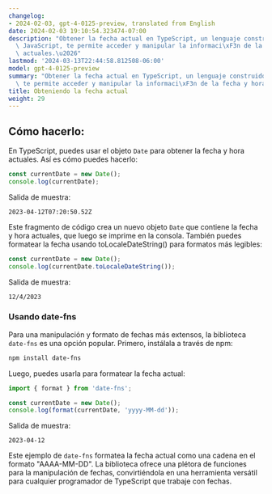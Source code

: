 ```yaml
---
changelog:
- 2024-02-03, gpt-4-0125-preview, translated from English
date: 2024-02-03 19:10:54.323474-07:00
description: "Obtener la fecha actual en TypeScript, un lenguaje construido sobre\
  \ JavaScript, te permite acceder y manipular la informaci\xF3n de la fecha y hora\
  \ actuales.\u2026"
lastmod: '2024-03-13T22:44:58.812508-06:00'
model: gpt-4-0125-preview
summary: "Obtener la fecha actual en TypeScript, un lenguaje construido sobre JavaScript,\
  \ te permite acceder y manipular la informaci\xF3n de la fecha y hora actuales."
title: Obteniendo la fecha actual
weight: 29
---
```


## Cómo hacerlo:
En TypeScript, puedes usar el objeto `Date` para obtener la fecha y hora actuales. Así es cómo puedes hacerlo:

```typescript
const currentDate = new Date();
console.log(currentDate);
```

Salida de muestra:
```
2023-04-12T07:20:50.52Z
```

Este fragmento de código crea un nuevo objeto `Date` que contiene la fecha y hora actuales, que luego se imprime en la consola. También puedes formatear la fecha usando toLocaleDateString() para formatos más legibles:

```typescript
const currentDate = new Date();
console.log(currentDate.toLocaleDateString());
```

Salida de muestra:
```
12/4/2023
```

### Usando date-fns
Para una manipulación y formato de fechas más extensos, la biblioteca `date-fns` es una opción popular. Primero, instálala a través de npm:

```bash
npm install date-fns
```

Luego, puedes usarla para formatear la fecha actual:

```typescript
import { format } from 'date-fns';

const currentDate = new Date();
console.log(format(currentDate, 'yyyy-MM-dd'));
```

Salida de muestra:
```
2023-04-12
```

Este ejemplo de `date-fns` formatea la fecha actual como una cadena en el formato "AAAA-MM-DD". La biblioteca ofrece una plétora de funciones para la manipulación de fechas, convirtiéndola en una herramienta versátil para cualquier programador de TypeScript que trabaje con fechas.
